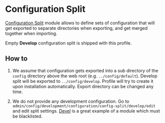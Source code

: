 # Configuration Split

[Configuration Split](https://www.drupal.org/project/config_split) module allows to define sets of configuration that will get exported to separate directories when exporting, and get merged together when importing.

Empty **Develop** configuration split is shipped with this profile.

## How to

1. We assume that configuration gets exported into a sub directory of the `config` directory above the web root (e.g. `../config/default`). Develop split will be exported to `../config/develop`. Profile will try to create it upon installation automatically. Export directory can be changed any time.

1. We do not provide any development configuration. Go to `admin/config/development/configuration/config-split/develop/edit` and edit split settings. [Devel](https://www.drupal.org/project/devel) is a great example of a module which must be blacklisted.
